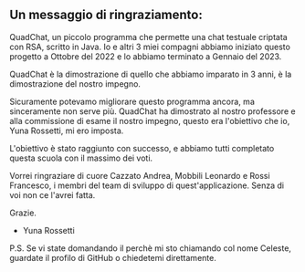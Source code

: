 ## Un messaggio di ringraziamento:
QuadChat, un piccolo programma che permette una chat testuale criptata con RSA, scritto in Java.
Io e altri 3 miei compagni abbiamo iniziato questo progetto a Ottobre del 2022 e lo abbiamo terminato a Gennaio del 2023.

QuadChat è la dimostrazione di quello che abbiamo imparato in 3 anni, è la dimostrazione del nostro impegno.

Sicuramente potevamo migliorare questo programma ancora, ma sinceramente non serve più.
QuadChat ha dimostrato al nostro professore e alla commissione di esame il nostro impegno, questo era l'obiettivo che io, Yuna Rossetti, mi ero imposta.

L'obiettivo è stato raggiunto con successo, e abbiamo tutti completato questa scuola con il massimo dei voti.

Vorrei ringraziare di cuore Cazzato Andrea, Mobbili Leonardo e Rossi Francesco, i membri del team di sviluppo di quest'applicazione.
Senza di voi non ce l'avrei fatta.

Grazie.
- Yuna Rossetti

P.S.
Se vi state domandando il perchè mi sto chiamando col nome Celeste, guardate il profilo di GitHub o chiedetemi direttamente.
